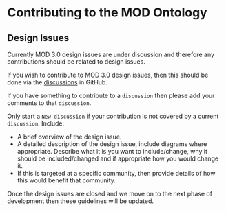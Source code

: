 # Contributing to the MOD Ontology

## Design Issues

Currently MOD 3.0 design issues are under discussion and therefore any contributions should be related to design issues.

If you wish to contribute to MOD 3.0 design issues, then this should be done via the [discussions]( https://github.com/FAIR-IMPACT/MOD/discussions) in GitHub. 

If you have something to contribute to a `discussion` then please add your comments to that `discussion`. 

Only start a `New discussion` if your contribution is not covered by a current `discussion`.
Include:
- A brief overview of the design issue. 
- A detailed description of the design issue, include diagrams where appropriate. Describe what it is you want to include/change, why it should be included/changed and if appropriate how you would change it.
- If this is targeted at a specific community, then provide details of how this would benefit that community.

Once the design issues are closed and we move on to the next phase of development then these guidelines will be updated.
